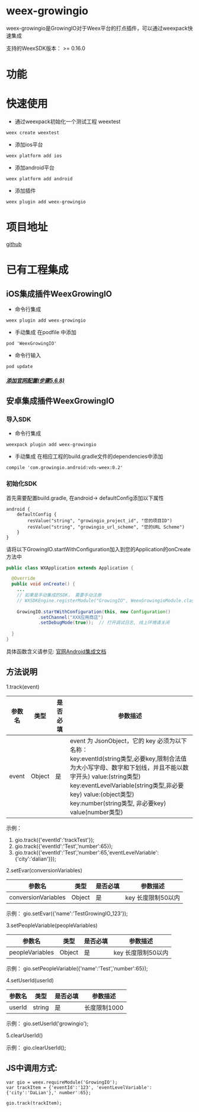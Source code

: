 # weex-growingio
weex-growingio是GrowingIO对于Weex平台的打点插件，可以通过weexpack快速集成

支持的WeexSDK版本： >= 0.16.0

# 功能

# 快速使用
- 通过weexpack初始化一个测试工程 weextest
```
weex create weextest
```
- 添加ios平台
```
weex platform add ios
```
- 添加android平台
```
weex platform add android
```
- 添加插件
```
weex plugin add weex-growingio
```
# 项目地址
[github](https://github.com/growingio/weex-growingio)

# 已有工程集成
## iOS集成插件WeexGrowingIO
- 命令行集成
```
weex plugin add weex-growingio
```
- 手动集成
在podfile 中添加
```
pod 'WeexGrowingIO'
```
- 命令行输入
```
pod update
```
##### [添加官网配置(步骤5,6,8)](https://docs.growingio.com/sdk-ji-cheng/sdk-1.x-wen-dang/sdk-1.x-jie-ru-zhi-nan/sdk-jie-ru-zhi-nan-ios.html)

## 安卓集成插件WeexGrowingIO
### 导入SDK
- 命令行集成
```
weexpack plugin add weex-growingio
```
- 手动集成
在相应工程的build.gradle文件的dependencies中添加
```
compile 'com.growingio.android:vds-weex:0.2'
```

### 初始化SDK
首先需要配置build.gradle, 在android-> defaultConfig添加以下属性
``` 
android {
    defaultConfig {
        resValue("string", "growingio_project_id", "您的项目ID")
        resValue("string", "growingio_url_scheme", "您的URL Scheme")
    }
}
```

请将以下GrowingIO.startWithConfiguration加入到您的Application的onCreate方法中
``` java
public class WXApplication extends Application {

  @Override
  public void onCreate() {
    ...
	// 如果是手动集成的SDK， 需要手动注册
	// WXSDKEngine.registerModule("GrowingIO", WeexGrowingioModule.class)	
	
	GrowingIO.startWithConfiguration(this, new Configuration()
            .setChannel("XXX应用商店")
            .setDebugMode(true));  // 打开调试日志, 线上环境请关闭
	
  }
}
```
具体函数含义请参见: [官网Android集成文档](https://docs.growingio.com/sdk-20/sdk-20-api-wen-dang/android-sdk-21-an-zhuang.html)
## 方法说明
1.track(event)

| 参数名 | 类型 | 是否必填 | 参数描述 |
|-----|-----|-----|----|
| event | Object | 是 | event 为 JsonObject，它的 key 必须为以下名称：<br> key:eventId(string类型,必要key,限制合法值为大小写字母、数字和下划线，并且不能以数字开头) value:(string类型)<br> key:eventLevelVariable(string类型,非必要key) value:(object类型)<br> key:number(string类型, 非必要key) value(number类型) <br> |  

示例：  
1. gio.track({'eventId':'trackTest'});
2. gio.track({'eventId':'Test','number':65});
3. gio.track({'eventId':'Test','number':65,'eventLevelVariable':{'city':'dalian'}});   


2.setEvar(conversionVariables)

| 参数名 | 类型 | 是否必填 | 参数描述 |
|-----|-----|-----|----|
| conversionVariables | Object | 是 | key 长度限制50以内 |

示例：
gio.setEvar({'name':'TestGrowingIO_123'});  


3.setPeopleVariable(peopleVariables)

| 参数名 | 类型 | 是否必填 | 参数描述 |
|-----|-----|-----|----|
| peopleVariables | Object | 是 | key 长度限制50以内 |

示例：
gio.setPeopleVariable({'name':'Test','number':65});  


4.setUserId(userId)

| 参数名 | 类型 | 是否必填 | 参数描述 |
|-----|-----|-----|----|
| userId | string | 是 | 长度限制1000 |

示例：
gio.setUserId('growingio');  


5.clearUserId()  

示例：
gio.clearUserId();

## JS中调用方式:
```
var gio = weex.requireModule('GrowingIO');
var trackItem = {'eventId':'123', 'eventLevelVariable':{'city':'DaLian'},' number':65};

gio.track(trackItem);
```

